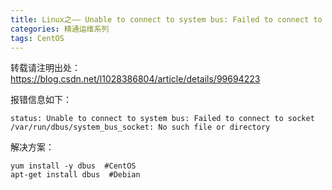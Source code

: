 ```yaml
---
title: Linux之—— Unable to connect to system bus: Failed to connect to socket /var/run/dbus/system_bus_sock
categories: 精通运维系列
tags: CentOS
---
```

转载请注明出处：https://blog.csdn.net/l1028386804/article/details/99694223

报错信息如下：

    
    
    status: Unable to connect to system bus: Failed to connect to socket /var/run/dbus/system_bus_socket: No such file or directory

解决方案：

    
    
    yum install -y dbus  #CentOS
    apt-get install dbus  #Debian

